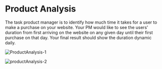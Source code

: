 # Product Analysis
The task product manager is to identify how much time it takes for a user to make a purchase on your website. Your PM would like to see the users' duration from first arriving on the website on any given day until their first purchase on that day. Your final result should show the duration dynamic daily.


![ProductAnalysis-1](https://github.com/DaneB90/Data-Projects/assets/104319818/d3a2bbc4-91d6-4c67-bcee-c09a9ce10500)



![productAnalysis-2](https://github.com/DaneB90/Data-Projects/assets/104319818/396ef855-61d1-47c2-96e4-cec4f4ce4d69)
